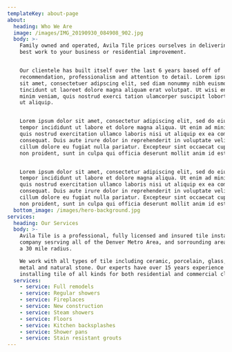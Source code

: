 ```yaml
---
templateKey: about-page
about:
  heading: Who We Are
  image: /images/IMG_20190930_084908_902.jpg
  body: >-
    Family owned and operated, Avila Tile prices ourselves in delivering our
    best work to your business or residential improvement.


    Our clientele has built itself over the last 6 years based off of
    recommendation, professionalism and attention to detail. Lorem ipsum dolor
    sit amet, consectetuer adipscing elit, sed diam nonummy nibh euismod
    tincidunt ut laoreet dolore magna aliquam erat volutpat. Ut wisi enim ad
    minim veniam, quis nostrud exerci tation ulamcorper suscipit lobortis nisl
    ut aliquip.


    Lorem ipsum dolor sit amet, consectetur adipiscing elit, sed do eiusmod
    tempor incididunt ut labore et dolore magna aliqua. Ut enim ad minim veniam,
    quis nostrud exercitation ullamco laboris nisi ut aliquip ex ea commodo
    consequat. Duis aute irure dolor in reprehenderit in voluptate velit esse
    cillum dolore eu fugiat nulla pariatur. Excepteur sint occaecat cupidatat
    non proident, sunt in culpa qui officia deserunt mollit anim id est laborum.


    Lorem ipsum dolor sit amet, consectetur adipiscing elit, sed do eiusmod
    tempor incididunt ut labore et dolore magna aliqua. Ut enim ad minim veniam,
    quis nostrud exercitation ullamco laboris nisi ut aliquip ex ea commodo
    consequat. Duis aute irure dolor in reprehenderit in voluptate velit esse
    cillum dolore eu fugiat nulla pariatur. Excepteur sint occaecat cupidatat
    non proident, sunt in culpa qui officia deserunt mollit anim id est laborum.
  bottom_image: /images/hero-background.jpg
services:
  heading: Our Services
  body: >-
    Avila Tile is a professional, fully licensed and insured tile installation
    company sesrving all of the Denver Metro Area, and sorrounding areas withing
    a 30 mile radius.

    We work with all types of tile including ceramic, porcelain, glass, marble,
    metal and natural stone. Our experts have over 15 years experience
    installing tile of all kinds for both residential and commercial clients.
  services:
    - service: Full remodels
    - service: Regular showers
    - service: Fireplaces
    - service: New construction
    - service: Steam showers
    - service: Floors
    - service: Kitchen backsplashes
    - service: Shower pans
    - service: Stain resistant grouts
---
```

